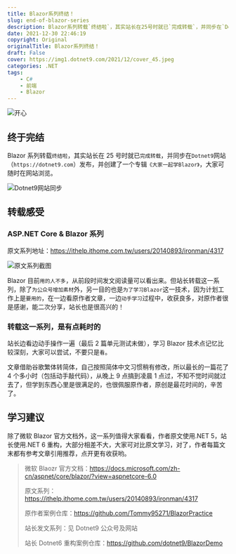 ```yaml
---
title: Blazor系列终结！
slug: end-of-blazor-series
description: Blazor系列转载`终结啦`，其实站长在25号时就已`完成转载`，并同步在`Dotnet9`网站（`https://dotnet9.com`）发布，并创建了一个专辑`《大家一起学Blazor》`，大家可随时在网站浏览。
date: 2021-12-30 22:46:19
copyright: Original
originalTitle: Blazor系列终结！
draft: False
cover: https://img1.dotnet9.com/2021/12/cover_45.jpeg
categories: .NET
tags: 
    - C#
    - 前端
    - Blazor
---
```


![开心](https://img1.dotnet9.com/2021/12/cover_45.jpeg)

## 终于完结

Blazor 系列转载`终结啦`，其实站长在 25 号时就已`完成转载`，并同步在`Dotnet9`网站（`https://dotnet9.com`）发布，并创建了一个专辑`《大家一起学Blazor》`，大家可随时在网站浏览。

![Dotnet9网站同步](https://img1.dotnet9.com/2021/12/4501.png)

## 转载感受

### ASP.NET Core & Blazor 系列

原文系列地址：https://ithelp.ithome.com.tw/users/20140893/ironman/4317

![原文系列截图](https://img1.dotnet9.com/2021/12/4502.png)

Blazor 目前`用的人不多`，从前段时间发文阅读量可以看出来。但站长转载这一系列，除了`为公众号增加素材`外，另一目的也是`为了学习Blazor`这一技术，因为计划工作上是`要用的`，在一边看原作者文章，一边`动手学习`过程中，收获良多，对原作者很是感谢，能二次分享，站长也是很高兴的！

### 转载这一系列，是有点耗时的

站长边看边动手操作一遍（最后 2 篇单元测试未做），学习 Blazor 技术点记忆比较深刻，大家可以尝试，不要只是`看`。

文章借助谷歌繁体转简体，自己按照简体中文习惯稍有修改，所以最长的一篇花了 4 个多小时（包括动手敲代码），从晚上 9 点搞到凌晨 1 点过，不知不觉时间就过去了，但学到东西心里是很满足的，也很佩服原作者，原创是最花时间的，辛苦了。

## 学习建议

除了微软 Blazor 官方文档外，这一系列值得大家看看，作者原文使用.NET 5，站长使用.NET 6 重构，大部分相差不大，大家可对比原文学习，对了，作者每篇文末都有参考文章引用推荐，点开更有收获哟。

> 微软 Blaozr 官方文档：https://docs.microsoft.com/zh-cn/aspnet/core/blazor/?view=aspnetcore-6.0
>
> 原文系列：https://ithelp.ithome.com.tw/users/20140893/ironman/4317
>
> 原作者案例仓库：https://github.com/Tommy95271/BlazorPractice
>
> 站长发文系列：见 Dotnet9 公众号及网站
>
> 站长 Dotnet6 重构案例仓库：https://github.com/dotnet9/BlazorDemo
